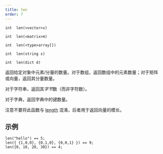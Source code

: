```yaml
---
title: len
order: 7
---
```

`int  len(<vector>v)`

`int  len(<matrix>m)`

`int  len(<type>array[])`

`int  len(string s)`

`int  len(dict d)`

返回给定对象中元素/分量的数量。对于数组，返回数组中的元素数量；对于矩阵或向量，返回其分量数量。

对于字符串，返回其*字节*数（而非字符数）。

对于字典，返回字典中的键数量。

注意不要将此函数与 [length](/zh-cn/houdini-vex/math/length "返回向量的模长") 混淆，后者用于返回向量的模长。

## 示例

```vex
len("hello") == 5;
len({ {1,0,0}, {0,1,0}, {0,0,1} }) == 9;
len({0, 10, 20, 30}) == 4;

```
